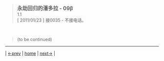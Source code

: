 > <big> **永劫回归的潘多拉 - 09β** </big>  
> 1.1  
> [ 2011/01/23  ] 接0035 - 不接电话。



<br/>

> (to be continued)
---

| [←prev](./0035) | [home](../../) | [next→](./0037) |
